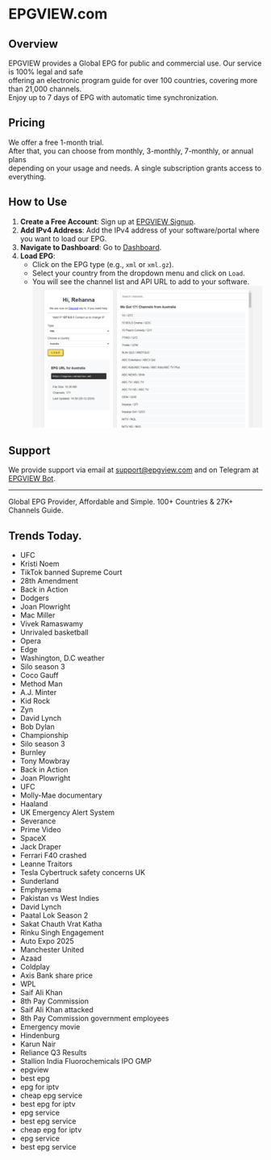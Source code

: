 # EPGVIEW.com



## Overview
EPGVIEW provides a Global EPG for public and commercial use. Our service is 100% legal and safe\
offering an electronic program guide for over 100 countries, covering more than 21,000 channels.\
Enjoy up to 7 days of EPG with automatic time synchronization.

## Pricing
We offer a free 1-month trial. \
After that, you can choose from monthly, 3-monthly, 7-monthly, or annual plans \
depending on your usage and needs. A single subscription grants access to everything.

## How to Use
1. **Create a Free Account**: Sign up at [EPGVIEW Signup](https://epgview.com/signup.php).
2. **Add IPv4 Address**: Add the IPv4 address of your software/portal where you want to load our EPG.
3. **Navigate to Dashboard**: Go to [Dashboard](https://epgview.com/dashboard.php).
4. **Load EPG**:
   - Click on the EPG type (e.g., `xml` or `xml.gz`).
   - Select your country from the dropdown menu and click on `Load`.
   - You will see the channel list and API URL to add to your software.
![EPGVIEW](img/dashboard.png)
## Support
We provide support via email at [support@epgview.com](mailto:support@epgview.com) and on Telegram at [EPGVIEW Bot](https://t.me/epgview_bot).

---

Global EPG Provider, Affordable and Simple. 100+ Countries & 27K+ Channels Guide.

## Trends Today.

- UFC
- Kristi Noem
- TikTok banned Supreme Court
- 28th Amendment
- Back in Action
- Dodgers
- Joan Plowright
- Mac Miller
- Vivek Ramaswamy
- Unrivaled basketball
- Opera
- Edge
- Washington, D.C weather
- Silo season 3
- Coco Gauff
- Method Man
- A.J. Minter
- Kid Rock
- Zyn
- David Lynch
- Bob Dylan
- Championship
- Silo season 3
- Burnley
- Tony Mowbray
- Back in Action
- Joan Plowright
- UFC
- Molly-Mae documentary
- Haaland
- UK Emergency Alert System
- Severance
- Prime Video
- SpaceX
- Jack Draper
- Ferrari F40 crashed
- Leanne Traitors
- Tesla Cybertruck safety concerns UK
- Sunderland
- Emphysema
- Pakistan vs West Indies
- David Lynch
- Paatal Lok Season 2
- Sakat Chauth Vrat Katha
- Rinku Singh Engagement
- Auto Expo 2025
- Manchester United
- Azaad
- Coldplay
- Axis Bank share price
- WPL
- Saif Ali Khan
- 8th Pay Commission
- Saif Ali Khan attacked
- 8th Pay Commission government employees
- Emergency movie
- Hindenburg
- Karun Nair
- Reliance Q3 Results
- Stallion India Fluorochemicals IPO GMP
- epgview
- best epg
- epg for iptv
- cheap epg service
- best epg for iptv
- epg service
- best epg service
- cheap epg for iptv
- epg service
- best epg service
